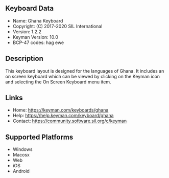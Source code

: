 Keyboard Data
-------------

* Name:           Ghana Keyboard
* Copyright:      (C) 2017-2020 SIL International
* Version:        1.2.2
* Keyman Version: 10.0
* BCP-47 codes:   hag ewe

Description
-----------

This keyboard layout is designed for the languages of Ghana. It includes 
an on screen keyboard which can be viewed by clicking on the Keyman icon 
and selecting the On Screen Keyboard menu item.   

Links
-----

 * Home:     https://keyman.com/keyboards/ghana
 * Help:     https://help.keyman.com/keyboard/ghana
 * Contact:  https://community.software.sil.org/c/keyman
 
Supported Platforms
-------------------

 * Windows
 * Macosx
 * Web
 * iOS
 * Android


